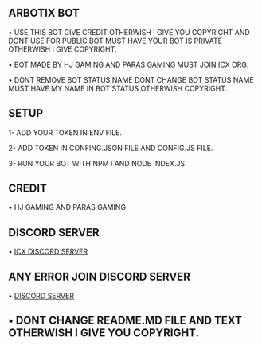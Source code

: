 ## ARBOTIX BOT

• USE THIS BOT GIVE CREDIT OTHERWISH I GIVE YOU COPYRIGHT AND DONT USE FOR PUBLIC BOT MUST HAVE YOUR BOT IS PRIVATE OTHERWISH I GIVE COPYRIGHT.

• BOT MADE BY HJ GAMING AND PARAS GAMING MUST JOIN ICX ORG.

• DONT REMOVE BOT STATUS NAME DONT CHANGE BOT STATUS NAME MUST HAVE MY NAME IN BOT STATUS OTHERWISH COPYRIGHT.

## SETUP
1- ADD YOUR TOKEN IN ENV FILE.

2- ADD TOKEN IN CONFING.JSON FILE AND CONFIG.JS FILE.

3- RUN YOUR BOT WITH NPM I AND NODE INDEX.JS.

## CREDIT
• HJ GAMING AND PARAS GAMING

## DISCORD SERVER
• [ICX DISCORD SERVER](https://discord.gg/vuyThNeAzj)

## ANY ERROR JOIN DISCORD SERVER
• [DISCORD SERVER](https://discord.gg/vuyThNeAzj)

## • DONT CHANGE README.MD FILE AND TEXT OTHERWISH I GIVE YOU COPYRIGHT.
